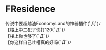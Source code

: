 # FResidence
传说中要超越渣EconomyLand的神器插件(ﾟДﾟ)ﾉ<br />
【楼上中二犯了快打120(ﾟДﾟ)ﾉ<br />
【楼上你也够了(ﾟДﾟ)ﾉ<br />
【你这样自己吐槽真的好吗(ﾟДﾟ)ﾉ
